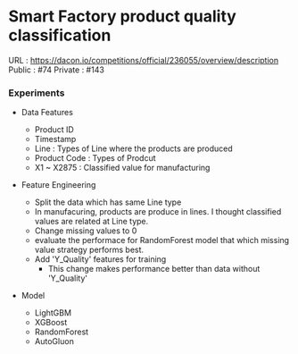 # Smart Factory product quality classification 
URL : <https://dacon.io/competitions/official/236055/overview/description>  
Public : #74
Private : #143
### Experiments
* Data Features
  * Product ID
  * Timestamp 
  * Line : Types of Line where the products are produced
  * Product Code : Types of Prodcut
  * X1 ~ X2875 : Classified value for manufacturing  
* Feature Engineering
  *  Split the data which has same Line type 
    *  In manufacuring, products are produce in lines. I thought classified values are related at Line type.
  *  Change missing values to 0
    *  evaluate the performace for RandomForest model that which missing value strategy performs best.
  * Add \'Y_Quality\' features for training
    *  This change makes performance better than data without \'Y_Quality\'
  
* Model
  *  LightGBM
  *  XGBoost
  *  RandomForest
  *  AutoGluon
